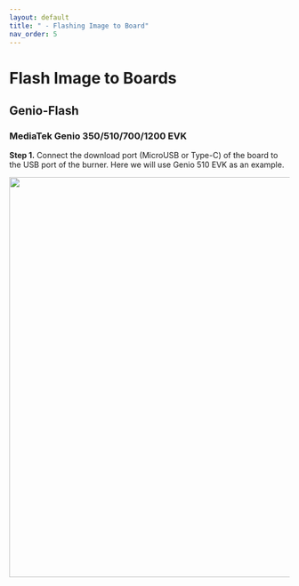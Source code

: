 ```yaml
---
layout: default
title: " - Flashing Image to Board"
nav_order: 5
---
```


# Flash Image to Boards

## Genio-Flash

### **MediaTek Genio 350/510/700/1200 EVK**

**Step 1.** Connect the download port (MicroUSB or Type-C) of the board to the USB port of the burner. Here we will use Genio 510 EVK as an example.

<div align="center"><img src="./assets/images/genio-flash/1.png" width="720"/></div>